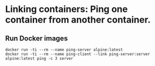 # Linking containers: Ping one container from another container.

## Run Docker images
```
docker run -ti --rm --name ping-server alpine:latest
docker run -ti --rm --name ping-client --link ping-server:server alpine:latest ping -c 3 server
```
